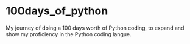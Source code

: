 # 100days_of_python
My journey of doing a 100 days worth of Python coding, to expand and show my proficiency in the Python coding langue. 
